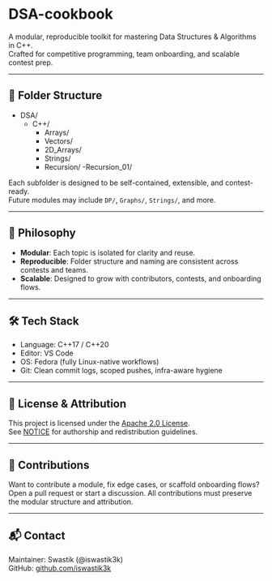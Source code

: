 # DSA-cookbook

A modular, reproducible toolkit for mastering Data Structures & Algorithms in C++.  
Crafted for competitive programming, team onboarding, and scalable contest prep.

---

## 📁 Folder Structure

- DSA/
  - C++/
    - Arrays/
    - Vectors/
    - 2D_Arrays/
    - Strings/
    - Recursion/
      -Recursion_01/

Each subfolder is designed to be self-contained, extensible, and contest-ready.  
Future modules may include `DP/`, `Graphs/`, `Strings/`, and more.

---

## 🧠 Philosophy

- **Modular**: Each topic is isolated for clarity and reuse.
- **Reproducible**: Folder structure and naming are consistent across contests and teams.
- **Scalable**: Designed to grow with contributors, contests, and onboarding flows.

---

## 🛠️ Tech Stack

- Language: C++17 / C++20
- Editor: VS Code
- OS: Fedora (fully Linux-native workflows)
- Git: Clean commit logs, scoped pushes, infra-aware hygiene

---

## 📜 License & Attribution

This project is licensed under the [Apache 2.0 License](./LICENSE).  
See [NOTICE](./NOTICE) for authorship and redistribution guidelines.

---

## 🤝 Contributions

Want to contribute a module, fix edge cases, or scaffold onboarding flows?  
Open a pull request or start a discussion. All contributions must preserve the modular structure and attribution.

---

## 📬 Contact

Maintainer: Swastik (@iswastik3k)  
GitHub: [github.com/iswastik3k](https://github.com/iswastik3k)

